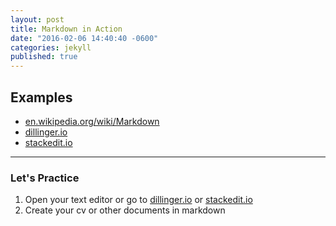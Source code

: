 ```yaml
---
layout: post
title: Markdown in Action
date: "2016-02-06 14:40:40 -0600"
categories: jekyll
published: true
---
```


## Examples

* [en.wikipedia.org/wiki/Markdown][wiki]
* [dillinger.io][dillinger]
* [stackedit.io][stackedit] 

***

### Let's Practice
1. Open your text editor or go to [dillinger.io][dillinger] or [stackedit.io][stackedit]
2. Create your cv or other documents in markdown

[wiki]: https://en.wikipedia.org/wiki/Markdown
[dillinger]: http://www.dillinger.io
[stackedit]: http://stackedit.io

